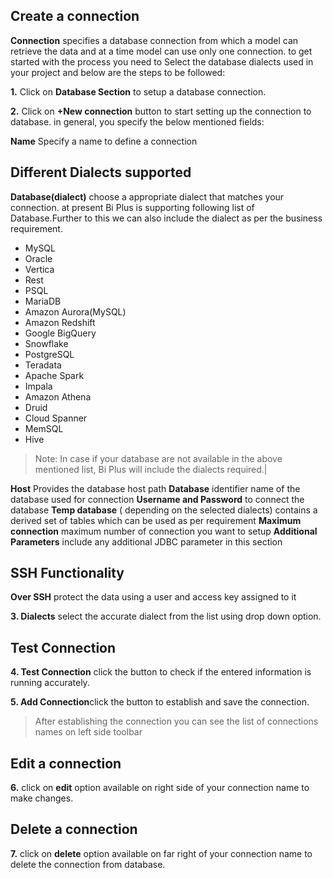 ## Create  a connection 

 **Connection** specifies a database connection from which a model can retrieve the data and at  a time model can use only one connection. to get started with the process you need to Select the database dialects used in your project and below are the steps to be followed:
 
**1.** Click on **Database Section** to setup a database connection.

**2.** Click on **+New connection**  button to start setting up the connection to database. in general, you specify the below mentioned fields:

**Name** Specify a name to define a connection

## Different Dialects supported

 **Database(dialect)** choose a appropriate dialect that matches your connection. at present Bi Plus is supporting following list of Database.Further to this we can also include the dialect as per the business requirement.
   - MySQL
   - Oracle
   - Vertica
   - Rest
   - PSQL
   - MariaDB
   - Amazon Aurora(MySQL)  
   - Amazon Redshift
   - Google BigQuery
   - Snowflake
   - PostgreSQL
   - Teradata
   - Apache Spark
   - Impala
   - Amazon Athena
   - Druid
   - Cloud Spanner
   - MemSQL
   - Hive
   
>Note: In case if your database are not available in the above mentioned list, Bi Plus will include the dialects required.|

 **Host** Provides the database host path
**Database** identifier name of the database used for connection
**Username and Password** to connect the database
**Temp database** ( depending on the selected dialects) contains a derived set of tables which can be used as per requirement
**Maximum connection** maximum number of connection you want to setup
**Additional Parameters** include any additional JDBC parameter in this section

## SSH Functionality

**Over SSH** protect the data using a user and access key assigned to it

**3. Dialects** select the accurate dialect from the list using drop down option.

## Test Connection

**4. Test Connection** click the button to check if the entered information is running accurately.

**5. Add Connection**click the button to establish and save the connection.

>After establishing the connection you can see the list of connections names on left side toolbar


## Edit a connection

   **6.** click on **edit** option available on right side of your connection name to make changes.

## Delete a connection


**7.** click on **delete** option available on far right of your connection name to delete the connection from database.
<!--stackedit_data:
eyJoaXN0b3J5IjpbOTU0NTUxMjU2LDIwNTMyNzUzMTQsLTE3NT
AyODc2NTNdfQ==
-->